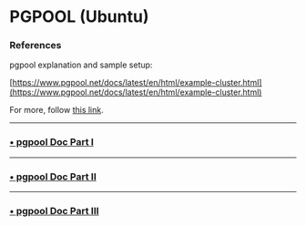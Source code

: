 # PGPOOL (Ubuntu)

### References

pgpool explanation and sample setup:

[https://www.pgpool.net/docs/latest/en/html/example-cluster.html](https://www.pgpool.net/docs/latest/en/html/example-cluster.html)

For more, follow [this link](./pgpool%20references.md).

---

### [•  pgpool Doc Part I ](./Part%20I.md)

---

### [•  pgpool Doc Part II ](./Part%20II.md)

---

### [•  pgpool Doc Part III ](./Part%20III.md)

